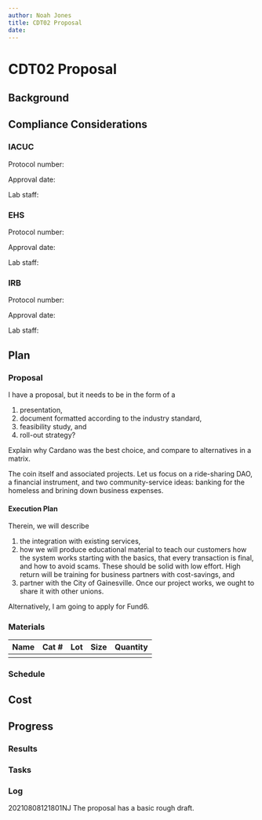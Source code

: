 ```yaml
--- 
author: Noah Jones
title: CDT02 Proposal
date: 
---
```


# CDT02 Proposal

## Background

## Compliance Considerations

### IACUC

Protocol number:

Approval date: 

Lab staff: 

### EHS

Protocol number:

Approval date: 

Lab staff: 

### IRB

Protocol number:

Approval date: 

Lab staff: 

## Plan

### Proposal

I have a proposal, but it needs to be in the form of a

 1. presentation, 
 2. document formatted according to the industry standard, 
 3. feasibility study, and
 4. roll-out strategy?
 
Explain why Cardano was the best choice, and compare to alternatives in a matrix.

The coin itself and associated projects. Let us focus on a
ride-sharing DAO, a financial instrument, and two community-service
ideas: banking for the homeless and brining down business expenses.

#### Execution Plan

Therein, we will describe 

 1. the integration with existing services, 
 2. how we will produce educational material to teach our customers
    how the system works starting with the basics, that every
    transaction is final, and how to avoid scams. These should be
    solid with low effort. High return will be training for business
    partners with cost-savings, and
 3. partner with the City of Gainesville. Once our project works, we
    ought to share it with other unions.
	
	
Alternatively, I am going to apply for Fund6.



### Materials

| Name | Cat # | Lot | Size | Quantity |
|:-----|:------|:----|:-----|:---------|
|      |       |     |      |          |

### Schedule

## Cost

## Progress

### Results

### Tasks

### Log

20210808121801NJ The proposal has a basic rough draft.
